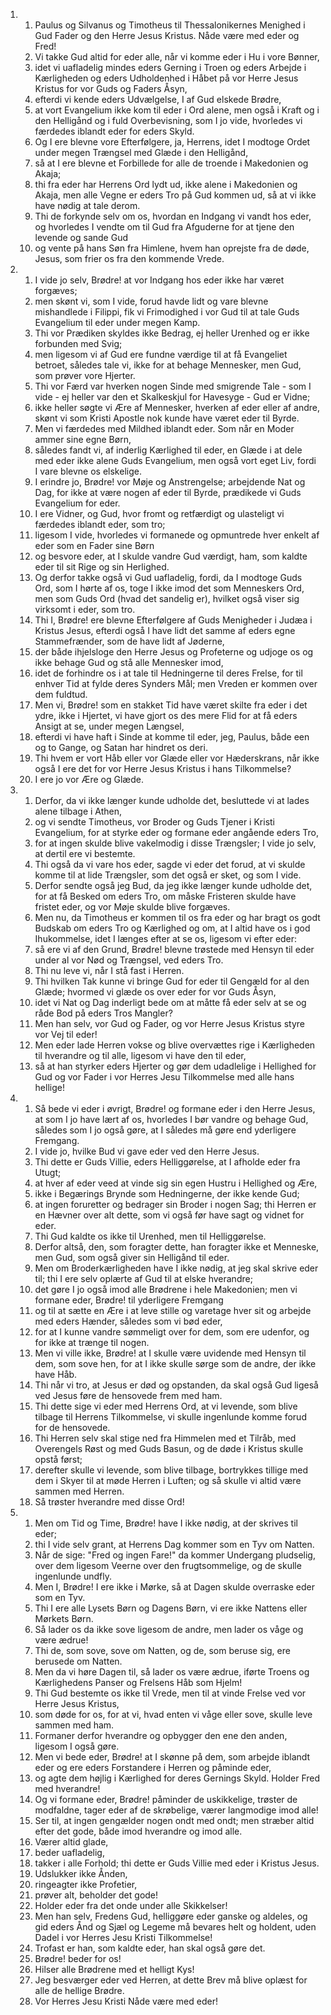 <ol>
  <li>
    <ol>
      <li>Paulus og Silvanus og Timotheus til Thessalonikernes Menighed i Gud Fader og den Herre Jesus Kristus. Nåde være med eder og Fred!</li>
      <li>Vi takke Gud altid for eder alle, når vi komme eder i Hu i vore Bønner,</li>
      <li>idet vi uafladelig mindes eders Gerning i Troen og eders Arbejde i Kærligheden og eders Udholdenhed i Håbet på vor Herre Jesus Kristus for vor Guds og Faders Åsyn,</li>
      <li>efterdi vi kende eders Udvælgelse, I af Gud elskede Brødre,</li>
      <li>at vort Evangelium ikke kom til eder i Ord alene, men også i Kraft og i den Helligånd og i fuld Overbevisning, som I jo vide, hvorledes vi færdedes iblandt eder for eders Skyld.</li>
      <li>Og I ere blevne vore Efterfølgere, ja, Herrens, idet I modtoge Ordet under megen Trængsel med Glæde i den Helligånd,</li>
      <li>så at I ere blevne et Forbillede for alle de troende i Makedonien og Akaja;</li>
      <li>thi fra eder har Herrens Ord lydt ud, ikke alene i Makedonien og Akaja, men alle Vegne er eders Tro på Gud kommen ud, så at vi ikke have nødig at tale derom.</li>
      <li>Thi de forkynde selv om os, hvordan en Indgang vi vandt hos eder, og hvorledes I vendte om til Gud fra Afguderne for at tjene den levende og sande Gud</li>
      <li>og vente på hans Søn fra Himlene, hvem han oprejste fra de døde, Jesus, som frier os fra den kommende Vrede.</li>
    </ol>
  </li>
  <li>
    <ol>
      <li>I vide jo selv, Brødre! at vor Indgang hos eder ikke har været forgæves;</li>
      <li>men skønt vi, som I vide, forud havde lidt og vare blevne mishandlede i Filippi, fik vi Frimodighed i vor Gud til at tale Guds Evangelium til eder under megen Kamp.</li>
      <li>Thi vor Prædiken skyldes ikke Bedrag, ej heller Urenhed og er ikke forbunden med Svig;</li>
      <li>men ligesom vi af Gud ere fundne værdige til at få Evangeliet betroet, således tale vi, ikke for at behage Mennesker, men Gud, som prøver vore Hjerter.</li>
      <li>Thi vor Færd var hverken nogen Sinde med smigrende Tale - som I vide - ej heller var den et Skalkeskjul for Havesyge - Gud er Vidne;</li>
      <li>ikke heller søgte vi Ære af Mennesker, hverken af eder eller af andre, skønt vi som Kristi Apostle nok kunde have været eder til Byrde.</li>
      <li>Men vi færdedes med Mildhed iblandt eder. Som når en Moder ammer sine egne Børn,</li>
      <li>således fandt vi, af inderlig Kærlighed til eder, en Glæde i at dele med eder ikke alene Guds Evangelium, men også vort eget Liv, fordi I vare blevne os elskelige.</li>
      <li>I erindre jo, Brødre! vor Møje og Anstrengelse; arbejdende Nat og Dag, for ikke at være nogen af eder til Byrde, prædikede vi Guds Evangelium for eder.</li>
      <li>I ere Vidner, og Gud, hvor fromt og retfærdigt og ulasteligt vi færdedes iblandt eder, som tro;</li>
      <li>ligesom I vide, hvorledes vi formanede og opmuntrede hver enkelt af eder som en Fader sine Børn</li>
      <li>og besvore eder, at I skulde vandre Gud værdigt, ham, som kaldte eder til sit Rige og sin Herlighed.</li>
      <li>Og derfor takke også vi Gud uafladelig, fordi, da I modtoge Guds Ord, som I hørte af os, toge I ikke imod det som Menneskers Ord, men som Guds Ord (hvad det sandelig er), hvilket også viser sig virksomt i eder, som tro.</li>
      <li>Thi I, Brødre! ere blevne Efterfølgere af Guds Menigheder i Judæa i Kristus Jesus, efterdi også I have lidt det samme af eders egne Stammefrænder, som de have lidt af Jøderne,</li>
      <li>der både ihjelsloge den Herre Jesus og Profeterne og udjoge os og ikke behage Gud og stå alle Mennesker imod,</li>
      <li>idet de forhindre os i at tale til Hedningerne til deres Frelse, for til enhver Tid at fylde deres Synders Mål; men Vreden er kommen over dem fuldtud.</li>
      <li>Men vi, Brødre! som en stakket Tid have været skilte fra eder i det ydre, ikke i Hjertet, vi have gjort os des mere Flid for at få eders Ansigt at se, under megen Længsel,</li>
      <li>efterdi vi have haft i Sinde at komme til eder, jeg, Paulus, både een og to Gange, og Satan har hindret os deri.</li>
      <li>Thi hvem er vort Håb eller vor Glæde eller vor Hæderskrans, når ikke også I ere det for vor Herre Jesus Kristus i hans Tilkommelse?</li>
      <li>I ere jo vor Ære og Glæde.</li>
    </ol>
  </li>
  <li>
    <ol>
      <li>Derfor, da vi ikke længer kunde udholde det, besluttede vi at lades alene tilbage i Athen,</li>
      <li>og vi sendte Timotheus, vor Broder og Guds Tjener i Kristi Evangelium, for at styrke eder og formane eder angående eders Tro,</li>
      <li>for at ingen skulde blive vakelmodig i disse Trængsler; I vide jo selv, at dertil ere vi bestemte.</li>
      <li>Thi også da vi vare hos eder, sagde vi eder det forud, at vi skulde komme til at lide Trængsler, som det også er sket, og som I vide.</li>
      <li>Derfor sendte også jeg Bud, da jeg ikke længer kunde udholde det, for at få Besked om eders Tro, om måske Fristeren skulde have fristet eder, og vor Møje skulde blive forgæves.</li>
      <li>Men nu, da Timotheus er kommen til os fra eder og har bragt os godt Budskab om eders Tro og Kærlighed og om, at I altid have os i god Ihukommelse, idet I længes efter at se os, ligesom vi efter eder:</li>
      <li>så ere vi af den Grund, Brødre! blevne trøstede med Hensyn til eder under al vor Nød og Trængsel, ved eders Tro.</li>
      <li>Thi nu leve vi, når I stå fast i Herren.</li>
      <li>Thi hvilken Tak kunne vi bringe Gud for eder til Gengæld for al den Glæde; hvormed vi glæde os over eder for vor Guds Åsyn,</li>
      <li>idet vi Nat og Dag inderligt bede om at måtte få eder selv at se og råde Bod på eders Tros Mangler?</li>
      <li>Men han selv, vor Gud og Fader, og vor Herre Jesus Kristus styre vor Vej til eder!</li>
      <li>Men eder lade Herren vokse og blive overvættes rige i Kærligheden til hverandre og til alle, ligesom vi have den til eder,</li>
      <li>så at han styrker eders Hjerter og gør dem udadlelige i Hellighed for Gud og vor Fader i vor Herres Jesu Tilkommelse med alle hans hellige!</li>
    </ol>
  </li>
  <li>
    <ol>
      <li>Så bede vi eder i øvrigt, Brødre! og formane eder i den Herre Jesus, at som I jo have lært af os, hvorledes I bør vandre og behage Gud, således som I jo også gøre, at I således må gøre end yderligere Fremgang.</li>
      <li>I vide jo, hvilke Bud vi gave eder ved den Herre Jesus.</li>
      <li>Thi dette er Guds Villie, eders Helliggørelse, at I afholde eder fra Utugt;</li>
      <li>at hver af eder veed at vinde sig sin egen Hustru i Hellighed og Ære,</li>
      <li>ikke i Begærings Brynde som Hedningerne, der ikke kende Gud;</li>
      <li>at ingen foruretter og bedrager sin Broder i nogen Sag; thi Herren er en Hævner over alt dette, som vi også før have sagt og vidnet for eder.</li>
      <li>Thi Gud kaldte os ikke til Urenhed, men til Helliggørelse.</li>
      <li>Derfor altså, den, som foragter dette, han foragter ikke et Menneske, men Gud, som også giver sin Helligånd til eder.</li>
      <li>Men om Broderkærligheden have I ikke nødig, at jeg skal skrive eder til; thi I ere selv oplærte af Gud til at elske hverandre;</li>
      <li>det gøre I jo også imod alle Brødrene i hele Makedonien; men vi formane eder, Brødre! til yderligere Fremgang</li>
      <li>og til at sætte en Ære i at leve stille og varetage hver sit og arbejde med eders Hænder, således som vi bød eder,</li>
      <li>for at I kunne vandre sømmeligt over for dem, som ere udenfor, og for ikke at trænge til nogen.</li>
      <li>Men vi ville ikke, Brødre! at I skulle være uvidende med Hensyn til dem, som sove hen, for at I ikke skulle sørge som de andre, der ikke have Håb.</li>
      <li>Thi når vi tro, at Jesus er død og opstanden, da skal også Gud ligeså ved Jesus føre de hensovede frem med ham.</li>
      <li>Thi dette sige vi eder med Herrens Ord, at vi levende, som blive tilbage til Herrens Tilkommelse, vi skulle ingenlunde komme forud for de hensovede.</li>
      <li>Thi Herren selv skal stige ned fra Himmelen med et Tilråb, med Overengels Røst og med Guds Basun, og de døde i Kristus skulle opstå først;</li>
      <li>derefter skulle vi levende, som blive tilbage, bortrykkes tillige med dem i Skyer til at møde Herren i Luften; og så skulle vi altid være sammen med Herren.</li>
      <li>Så trøster hverandre med disse Ord!</li>
    </ol>
  </li>
  <li>
    <ol>
      <li>Men om Tid og Time, Brødre! have I ikke nødig, at der skrives til eder;</li>
      <li>thi I vide selv grant, at Herrens Dag kommer som en Tyv om Natten.</li>
      <li>Når de sige: "Fred og ingen Fare!" da kommer Undergang pludselig, over dem ligesom Veerne over den frugtsommelige, og de skulle ingenlunde undfly.</li>
      <li>Men I, Brødre! I ere ikke i Mørke, så at Dagen skulde overraske eder som en Tyv.</li>
      <li>Thi I ere alle Lysets Børn og Dagens Børn, vi ere ikke Nattens eller Mørkets Børn.</li>
      <li>Så lader os da ikke sove ligesom de andre, men lader os våge og være ædrue!</li>
      <li>Thi de, som sove, sove om Natten, og de, som beruse sig, ere berusede om Natten.</li>
      <li>Men da vi høre Dagen til, så lader os være ædrue, iførte Troens og Kærlighedens Panser og Frelsens Håb som Hjelm!</li>
      <li>Thi Gud bestemte os ikke til Vrede, men til at vinde Frelse ved vor Herre Jesus Kristus,</li>
      <li>som døde for os, for at vi, hvad enten vi våge eller sove, skulle leve sammen med ham.</li>
      <li>Formaner derfor hverandre og opbygger den ene den anden, ligesom I også gøre.</li>
      <li>Men vi bede eder, Brødre! at I skønne på dem, som arbejde iblandt eder og ere eders Forstandere i Herren og påminde eder,</li>
      <li>og agte dem højlig i Kærlighed for deres Gernings Skyld. Holder Fred med hverandre!</li>
      <li>Og vi formane eder, Brødre! påminder de uskikkelige, trøster de modfaldne, tager eder af de skrøbelige, værer langmodige imod alle!</li>
      <li>Ser til, at ingen gengælder nogen ondt med ondt; men stræber altid efter det gode, både imod hverandre og imod alle.</li>
      <li>Værer altid glade,</li>
      <li>beder uafladelig,</li>
      <li>takker i alle Forhold; thi dette er Guds Villie med eder i Kristus Jesus.</li>
      <li>Udslukker ikke Ånden,</li>
      <li>ringeagter ikke Profetier,</li>
      <li>prøver alt, beholder det gode!</li>
      <li>Holder eder fra det onde under alle Skikkelser!</li>
      <li>Men han selv, Fredens Gud, helliggøre eder ganske og aldeles, og gid eders Ånd og Sjæl og Legeme må bevares helt og holdent, uden Dadel i vor Herres Jesu Kristi Tilkommelse!</li>
      <li>Trofast er han, som kaldte eder, han skal også gøre det.</li>
      <li>Brødre! beder for os!</li>
      <li>Hilser alle Brødrene med et helligt Kys!</li>
      <li>Jeg besværger eder ved Herren, at dette Brev må blive oplæst for alle de hellige Brødre.</li>
      <li>Vor Herres Jesu Kristi Nåde være med eder!</li>
    </ol>
  </li>
</ol>